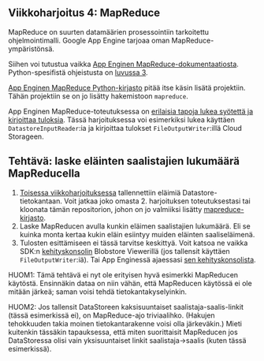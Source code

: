 Viikkoharjoitus 4: MapReduce
----------------------------

MapReduce on suurten datamäärien prosessointiin tarkoitettu ohjelmointimalli.
Google App Engine tarjoaa oman MapReduce-ympäristönsä.

Siihen voi tutustua vaikka [App Enginen MapReduce-dokumentaatiosta](https://github.com/GoogleCloudPlatform/appengine-mapreduce/wiki).
Python-spesifistä ohjeistusta on [luvussa 3](https://github.com/GoogleCloudPlatform/appengine-mapreduce/wiki/3.1-Creating-and-Running-a-Job).

[App Enginen MapReduce Python-kirjasto](https://github.com/GoogleCloudPlatform/appengine-mapreduce) pitää itse käsin lisätä projektiin. Tähän projektiin se on jo lisätty hakemistoon `mapreduce`. 

App Enginen MapReduce-toteutuksessa on [erilaisia tapoja lukea syötettä ja kirjoittaa tuloksia](https://github.com/GoogleCloudPlatform/appengine-mapreduce/wiki/3.4-Readers-and-Writers).
Tässä harjoituksessa voi esimerkiksi lukea käyttäen `DatastoreInputReader`:ia ja kirjoittaa tulokset `FileOutputWriter`:illä Cloud Storageen.

## Tehtävä: laske eläinten saalistajien lukumäärä MapReducella
1. [Toisessa viikkoharjoituksessa](https://github.com/Palpo/palpo_viikkoharkka2) tallennettiin eläimiä Datastore-tietokantaan. Voit jatkaa joko omasta 2. harjoituksen toteutuksestasi tai kloonata tämän repositorion, johon on jo valmiiksi lisätty [mapreduce-kirjasto](https://github.com/GoogleCloudPlatform/appengine-mapreduce).
2. Laske MapReducen avulla kunkin eläimen saalistajien lukumäärä. Eli se kuinka monta kertaa kukin eläin esiintyy muiden eläinten saaliseläimenä.
3. Tulosten esittämiseen ei tässä tarvitse keskittyä. Voit katsoa ne vaikka SDK:n [kehityskonsolin]( http://localhost:8000) Blobstore Viewerillä (jos tallensit käyttäen `FileOutputWriter`:iä). Tai App Enginessä ajaessasi [sen kehityskonsolista](https://console.developers.google.com/).

HUOM1: Tämä tehtävä ei nyt ole erityisen hyvä esimerkki MapReducen käytöstä. Ensinnäkin dataa on niin vähän, että MapReducen käytössä ei ole mitään järkeä; saman voisi tehdä tietokantakyselyinkin.

HUOM2: Jos tallensit DataStoreen kaksisuuntaiset saalistaja-saalis-linkit (tässä esimerkissä ei), on MapReduce-ajo triviaalihko. (Hakujen tehokkuuden takia moinen tietokantarakenne voisi olla järkeväkin.) Mieti kuitenkin tässäkin tapauksessa, että miten suorittaisit MapReducen jos DataStoressa olisi vain yksisuuntaiset linkit saalistaja->saalis (kuten tässä esimerkissä).

